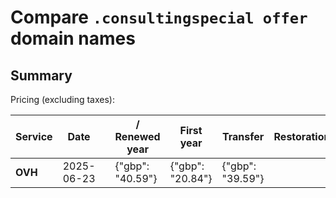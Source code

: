 # Compare `.consultingspecial offer` domain names

## Summary

Pricing (excluding taxes):

| Service | Date |  | / Renewed year | First year | Transfer | Restoration |
|--|--|--|--|--|--|--|
| **OVH** | 2025-06-23 |  | {"gbp": "40.59"} | {"gbp": "20.84"} | {"gbp": "39.59"} |  |
